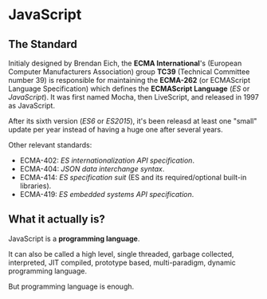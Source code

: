 # JavaScript

## The Standard

Initialy designed by Brendan Eich, the **ECMA International**'s (European Computer Manufacturers Association) group **TC39** (Technical Committee number 39) is responsible for maintaining the **ECMA-262** (or ECMAScript Language Specification) which defines the **ECMAScript Language** (*ES* or *JavaScript*). It was first named Mocha, then LiveScript, and released in 1997 as JavaScript.

After its sixth version (*ES6* or *ES2015*), it's been releasd at least one "small" update per year instead of having a huge one after several years.

Other relevant standards:

- ECMA-402: *ES internationalization API specification*.
- ECMA-404: *JSON data interchange syntax*.
- ECMA-414: *ES specification suit* (ES and its required/optional built-in libraries).
- ECMA-419: *ES embedded systems API specification*.

<!-- https://tc39.es/ -->
<!-- https://www.ecma-international.org/publications-and-standards/standards/ecma-262/ -->

## What it actually is?

JavaScript is a **programming language**.

It can also be called a high level, single threaded, garbage collected, interpreted, JIT compiled, prototype based, multi-paradigm, dynamic programming language.

But programming language is enough.
